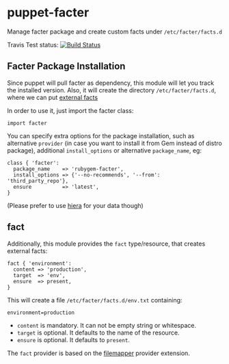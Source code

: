 puppet-facter
=============

Manage facter package and create custom facts under `/etc/facter/facts.d`

Travis Test status: [![Build Status](https://travis-ci.org/tampakrap/puppet-facter.png?branch=master)](https://travis-ci.org/tampakrap/puppet-facter)

## Facter Package Installation

Since puppet will pull facter as dependency, this module will let you track the
installed version. Also, it will create the directory `/etc/facter/facts.d`,
where we can put [external facts](https://docs.puppetlabs.com/facter/latest/custom_facts.html#external-facts)

In order to use it, just import the facter class:

    import facter

You can specify extra options for the package installation, such as alternative
`provider` (in case you want to install it from Gem instead of distro package),
additional `install_options` or alternative `package_name`, eg:

    class { 'facter':
      package_name    => 'rubygem-facter',
      install_options => {'--no-recommends', '--from': 'third_party_repo'},
      ensure          => 'latest',
    }

(Please prefer to use [hiera](https://docs.puppetlabs.com/hiera/latest/) for
your data though)

## fact

Additionally, this module provides the `fact` type/resource, that creates
external facts:

    fact { 'environment':
      content => 'production',
      target  => 'env',
      ensure  => present,
    }

This will create a file `/etc/facter/facts.d/env.txt` containing:

    environment=production

* `content` is mandatory. It can not be empty string or whitespace.
* `target` is optional. It defaults to the name of the resource.
* `ensure` is optional. It defaults to `present`.

The `fact` provider is based on the [filemapper](https://github.com/adrienthebo/puppet-filemapper)
provider extension.
